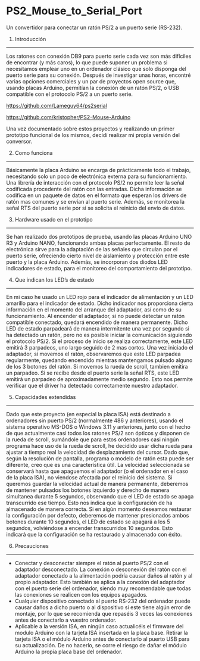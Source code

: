 # PS2_Mouse_to_Serial_Port
Un convertidor para conectar un ratón PS/2 a un puerto serie (RS-232).


1. Introducción
--------------------------------------------------------------------------------
Los ratones con conexión DB9 para puerto serie cada vez son más difíciles de encontrar (y más caros), lo que puede suponer un problema si necesitamos emplear uno en un ordenador clásico que solo disponga del puerto serie para su conexión. Después de investigar unas horas, encontré varias opciones comerciales y un par de proyectos open source que, usando placas Arduino, permitían la conexión de un ratón PS/2, o USB compatible con el protocolo PS/2 a un puerto serie.

https://github.com/Lameguy64/ps2serial

https://github.com/kristopher/PS2-Mouse-Arduino

Una vez documentado sobre estos proyectos y realizando un primer prototipo funcional de los mismos, decidí realizar mi propia versión del conversor.


2. Como funciona
--------------------------------------------------------------------------------
Básicamente la placa Arduino se encarga de prácticamente todo el trabajo, necesitando solo un poco de electrónica externa para su funcionamiento. Una librería de interacción con el protocolo PS/2 no permite leer la señal codificada procedente del ratón con las entradas. Dicha información se codifica en un paquete de datos en el formato que esperan los drivers de ratón mas comunes y se envían al puerto serie. Además, se monitorea la señal RTS del puerto serie por si se solicita el reinicio del envío de datos.


3. Hardware usado en el prototipo
--------------------------------------------------------------------------------
Se han realizado dos prototipos de prueba, usando las placas Arduino UNO R3 y Arduino NANO, funcionando ambas placas perfectamente. El resto de electrónica sirve para la adaptación de las señales que circulan por el puerto serie, ofreciendo cierto nivel de aislamiento y protección entre este puerto y la placa Arduino. Además, se incorporan dos diodos LED indicadores de estado, para el monitoreo del comportamiento del prototipo.


4. Que indican los LED’s de estado
--------------------------------------------------------------------------------
En mi caso he usado un LED rojo para el indicador de alimentación y un LED amarillo para el indicador de estado. Dicho indicador nos proporciona cierta información en el momento del arranque del adaptador, así como de su funcionamiento. Al encender el adaptador, si no puede detectar un ratón compatible conectado, quedará encendido de manera permanente. Dicho LED de estado parpadeará de manera intermitente una vez por segundo si ha detectado un ratón, pero no es posible iniciar la comunicación siguiendo el protocolo PS/2. Si el proceso de inicio se realiza correctamente, este LED emitirá 3 parpadeos, uno largo seguido de 2 mas cortos. Una vez iniciado el adaptador, si movemos el ratón, observaremos que este LED parpadea regularmente, quedando encendido mientras mantengamos pulsado alguno de los 3 botones del ratón. Si movemos la rueda de scroll, tambien emitira un parpadeo.
Si se recibe desde el puerto serie la señal RTS, este LED emitirá un parpadeo de aproximadamente medio segundo. Esto nos permite verificar que el driver ha detectado correctamente nuestro adaptador.


5. Capacidades extendidas
--------------------------------------------------------------------------------
Dado que este proyecto (en especial la placa ISA) está destinado a ordenadores sin puerto PS/2 (normalmente 486 y anteriores), usando el sistema operativo MS-DOS o Windows 3.11 y anteriores, junto con el hecho de que actualmente casi todos los ratones PS/2 son ópticos y disponen de la rueda de scroll, sumándole que para estos ordenadores casi ningún programa hace uso de la rueda de scroll, he decidido usar dicha rueda para ajustar a tiempo real la velocidad de desplazamiento del cursor. Dado que, según la resolución de pantalla, programa o modelo de ratón esta puede ser diferente, creo que es una característica útil. La velocidad seleccionada se conservará hasta que apaguemos el adaptador (o el ordenador en el caso de la placa ISA), no viendose afectada por el reinicio del sistema. Si queremos guardar la velocidad actual de manera permanente, deberemos de mantener pulsados los botones izquierdo y derecho de manera simultanea durante 5 segundos, observando que el LED de estado se apaga transcurrido ese tiempo. Esto nos indica que la configuración de ha almacenado de manera correcta. Si en algún momento deseamos restaurar la configuración por defecto, deberemos de mantener presionados ambos botones durante 10 segundos, el LED de estado se apagará a los 5 segundos, volviéndose a encender transcurridos 10 segundos. Esto indicará que la configuración se ha restaurado y almacenado con éxito.

6. Precauciones
--------------------------------------------------------------------------------
- Conectar y desconectar siempre el ratón al puerto PS/2 con el adaptador desconectado. La conexión o desconexión del ratón con el adaptador conectado a la alimentación podría causar daños al ratón y al propio adaptador. Esto también se aplica a la conexión del adaptador con el puerto serie del ordenador, siendo muy recomendable que todas las conexiones se realicen con los equipos apagados.
- Cualquier dispositivo conectado al puerto RS-232 del ordenador puede causar daños a dicho puerto o al dispositivo si este tiene algún error de montaje, por lo que se recomienda que repaséis 3 veces las conexiones antes de conectarlo a vuestro ordenador.
- Aplicable a la versión ISA, en ningún caso actualicéis el firmware del modulo Arduino con la tarjeta ISA insertada en la placa base. Retirar la tarjeta ISA o el módulo Arduino antes de conectarlo al puerto USB para su actualización. De no hacerlo, se corre el riesgo de dañar el módulo Arduino la propia placa base del ordenador.
